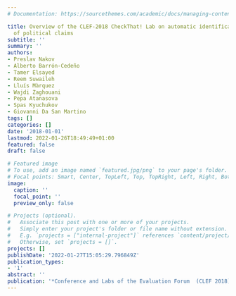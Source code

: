 ```yaml
---
# Documentation: https://sourcethemes.com/academic/docs/managing-content/

title: Overview of the CLEF-2018 CheckThat! Lab on automatic identification and verification
  of political claims
subtitle: ''
summary: ''
authors:
- Preslav Nakov
- Alberto Barrón-Cedeño
- Tamer Elsayed
- Reem Suwaileh
- Lluís Màrquez
- Wajdi Zaghouani
- Pepa Atanasova
- Spas Kyuchukov
- Giovanni Da San Martino
tags: []
categories: []
date: '2018-01-01'
lastmod: 2022-01-26T18:49:49+01:00
featured: false
draft: false

# Featured image
# To use, add an image named `featured.jpg/png` to your page's folder.
# Focal points: Smart, Center, TopLeft, Top, TopRight, Left, Right, BottomLeft, Bottom, BottomRight.
image:
  caption: ''
  focal_point: ''
  preview_only: false

# Projects (optional).
#   Associate this post with one or more of your projects.
#   Simply enter your project's folder or file name without extension.
#   E.g. `projects = ["internal-project"]` references `content/project/deep-learning/index.md`.
#   Otherwise, set `projects = []`.
projects: []
publishDate: '2022-01-27T15:05:29.796849Z'
publication_types:
- '1'
abstract: ''
publication: '*Conference and Labs of the Evaluation Forum  (CLEF 2018)*'
---
```


